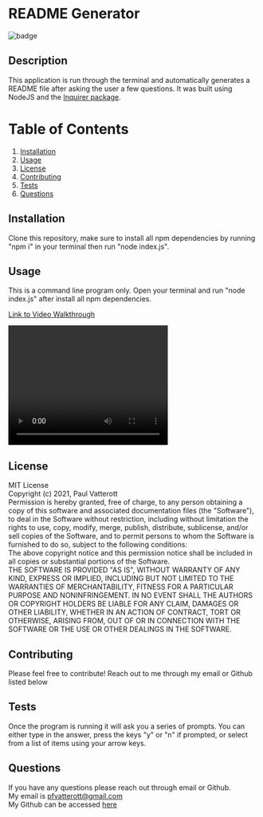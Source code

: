 

  <p align="center"><img src="
  "></p>
  
  # README Generator
  ![badge](https://img.shields.io/badge/license-MIT-green)

  ## Description
  This application is run through the terminal and automatically generates a README file after asking the user a few questions. It was built using NodeJS and the [Inquirer package](https://www.npmjs.com/package/inquirer). 

  # Table of Contents
  1. [Installation](#Installation)
  2. [Usage](#Usage)
  3. [License](#License)
  4. [Contributing](#Contributing)
  5. [Tests](#Tests)
  6. [Questions](#Questions)

  ## Installation
  Clone this repository, make sure to install all npm dependencies by running "npm i" in your terminal then run "node index.js".

  ## Usage
  This is a command line program only. Open your terminal and run "node index.js" after install all npm dependencies.

  [Link to Video Walkthrough](https://drive.google.com/file/d/1YPuT5mQGktHqijU3fVakX5dRc8S5LELm/view)

  <video width="320" height="240" controls>
  <source src="./videowalkthrough.mp4" type="video/mp4">
  </video>

  ## License
  MIT License <br>Copyright (c) 2021, Paul Vatterott <br>Permission is hereby granted, free of charge, to any person obtaining a copy of this software and associated documentation files (the "Software"), to deal in the Software without restriction, including without limitation the rights to use, copy, modify, merge, publish, distribute, sublicense, and/or sell copies of the Software, and to permit persons to whom the Software is furnished to do so, subject to the following conditions: <br>The above copyright notice and this permission notice shall be included in all copies or substantial portions of the Software. <br>THE SOFTWARE IS PROVIDED "AS IS", WITHOUT WARRANTY OF ANY KIND, EXPRESS OR IMPLIED, INCLUDING BUT NOT LIMITED TO THE WARRANTIES OF MERCHANTABILITY, FITNESS FOR A PARTICULAR PURPOSE AND NONINFRINGEMENT. IN NO EVENT SHALL THE AUTHORS OR COPYRIGHT HOLDERS BE LIABLE FOR ANY CLAIM, DAMAGES OR OTHER LIABILITY, WHETHER IN AN ACTION OF CONTRACT, TORT OR OTHERWISE, ARISING FROM, OUT OF OR IN CONNECTION WITH THE SOFTWARE OR THE USE OR OTHER DEALINGS IN THE SOFTWARE.

  ## Contributing
  Please feel free to contribute! Reach out to me through my email or Github listed below

  ## Tests
  Once the program is running it will ask you a series of prompts. You can either type in the answer, press the keys "y" or "n" if prompted, or select from a list of items using your arrow keys.

  ## Questions

  If you have any questions please reach out through email or Github. <br>
  My email is pfvatterott@gmail.com <br>
  My Github can be accessed [here](https://github.com/pfvatterott)

